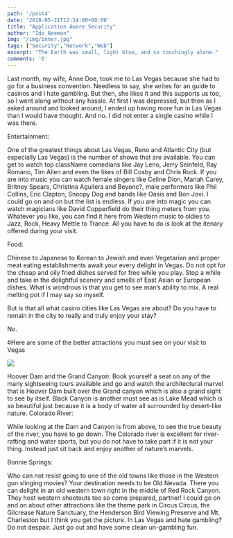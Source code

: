 ```yaml
---
path: '/post4'
date: '2018-05-21T12:34:00+00:00'
title: "Application Aware Security"
author: "Ido Neeman"
img: "/img/inner.jpg"
tags: ["Security","Network","Web"]
excerpt: "The Earth was small, light blue, and so touchingly alone."
comments: '6'
---
```


Last month, my wife, Anne Doe, took me to Las Vegas because she had to go for a business convention. Needless to say, she writes for an guide to casinos and I hate gambling. But then, she likes it and this supports us too, so I went along without any hassle. At first I was depressed, but then as I asked around and looked around, I ended up having more fun in Las Vegas than I would have thought. And no. I did not enter a single casino while I was there.

Entertainment:

One of the greatest things about Las Vegas, Reno and Atlantic City (but especially Las Vegas) is the number of shows that are available. You can get to watch top className comedians like Jay Leno, Jerry Seinfeld, Ray Romano, Tim Allen and even the likes of Bill Cosby and Chris Rock. If you are into music you can watch female singers like Celine Dion, Mariah Carey, Britney Spears, Christina Aguilera and Beyonc?, male performers like Phil Collins, Eric Clapton, Snoopy Dog and bands like Oasis and Bon Jovi. I could go on and on but the list is endless. If you are into magic you can watch magicians like David Copperfield do their thing meters from you. Whatever you like, you can find it here from Western music to oldies to Jazz, Rock, Heavy Mettle to Trance. All you have to do is look at the itenary offered during your visit.

Food:

Chinese to Japanese to Korean to Jewish and even Vegetarian and proper meat eating establishments await your every delight in Vegas. Do not opt for the cheap and oily fried dishes served for free while you play. Stop a while and take in the delightful scenery and smells of East Asian or European dishes. What is wondrous is that you get to see man’s ability to mix. A real melting pot if I may say so myself.

But is that all what casino cities like Las Vegas are about? Do you have to remain in the city to really and truly enjoy your stay?

No.

#Here are some of the better attractions you must see on your visit to Vegas

![](../img/inner.jpg)

Hoover Dam and the Grand Canyon: Book yourself a seat on any of the many sightseeing tours available and go and watch the architectural marvel that is Hoover Dam built over the Grand canyon which is also a grand sight to see by itself. Black Canyon is another must see as is Lake Mead which is so beautiful just because it is a body of water all surrounded by desert-like nature. Colorado River:

While looking at the Dam and Canyon is from above, to see the true beauty of the river, you have to go down. The Colorado river is excellent for river-rafting and water sports, but you do not have to take part if it is not your thing. Instead just sit back and enjoy another of nature’s marvels.

Bonnie Springs:

Who can not resist going to one of the old towns like those in the Western gun slinging movies? Your destination needs to be Old Nevada. There you can delight in an old western town right in the middle of Red Rock Canyon. They host western shootouts too so come prepared, partner! I could go on and on about other attractions like the theme park in Circus Circus, the Gilcrease Nature Sanctuary, the Henderson Bird Viewing Preserve and Mt. Charleston but I think you get the picture. In Las Vegas and hate gambling? Do not despair. Just go out and have some clean un-gambling fun.
